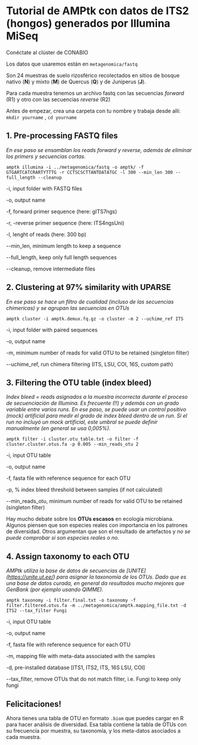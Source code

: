 # Tutorial de AMPtk con datos de ITS2 (hongos) generados por Illumina MiSeq 

Conéctate al clúster de CONABIO

Los datos que usaremos están en `metagenomica/fastq`

Son 24 muestras de suelo rizosférico recolectados en sitios de bosque nativo (**N**) y mixto (**M**) de Quercus (**Q**) y de Juniperus (**J**).

Para cada muestra tenemos un archivo fastq con las secuencias *forward* (R1) y otro con las secuencias *reverse* (R2)

Antes de empezar, crea una carpeta con tu nombre y trabaja desde allí: `mkdir yourname` , `cd yourname`


## 1. Pre-processing FASTQ files

*En ese paso se ensamblan los reads forward y reverse, además de eliminar los primers y secuencias cortas.*

`amptk illumina -i ../metagenomica/fastq -o amptk/ -f GTGARTCATCRARTYTTTG -r CCTSCSCTTANTDATATGC -l 300 --min_len 300 --full_length --cleanup`

-i, input folder with FASTQ files

-o, output name

-f, forward primer sequence (here: gITS7ngs)

-r, -reverse primer sequence (here: ITS4ngsUni)

-l, lenght of reads (here: 300 bp)

--min_len, minimum length to keep a sequence

--full_length, keep only full length sequences

--cleanup, remove intermediate files


## 2. Clustering at 97% similarity with UPARSE 

*En ese paso se hace un filtro de cualidad (incluso de las secuencias chimericas) y se agrupan las secuencias en OTUs*

`amptk cluster -i amptk.demux.fq.gz -o cluster -m 2 --uchime_ref ITS`

-i, input folder with paired sequences

-o, output name

-m, minimum number of reads for valid OTU to be retained (singleton filter)

--uchime_ref, run chimera filtering (ITS, LSU, COI, 16S, custom path)



## 3. Filtering the OTU table (index bleed)

*Index bleed = reads asignados a la muestra incorrecta durante el proceso de secuenciación de Illumina. Es frecuente (!!) y además con un grado variable entre varios runs. En ese paso, se puede usar un control positivo (mock) artificial para medir el grado de index bleed dentro de un run. Si el run no incluyó un mock artificial, este umbral se puede definir manualmente (en general se usa 0,005%).*

`amptk filter -i cluster.otu_table.txt -o filter -f cluster.cluster.otus.fa -p 0.005 --min_reads_otu 2`

-i, input OTU table

-o, output name

-f, fasta file with reference sequence for each OTU

-p, % index bleed threshold between samples (if not calculated)

--min_reads_otu, minimum number of reads for valid OTU to be retained (singleton filter)


Hay mucho debate sobre los **OTUs escasos** en ecología microbiana. Algunos piensen que son especies reales con importancia en los patrones de diversidad. Otros argumentan que son el resultado de artefactos y *no se puede comprobar si son especies reales o no*.



## 4. Assign taxonomy to each OTU

*AMPtk utiliza la base de datos de secuencias de [UNITE] (https://unite.ut.ee/) para asignar la taxonomía de los OTUs. Dado que es una base de datos curada, en general da resultados mucho mejores que GenBank (por ejemplo usando QIMME).*

`amptk taxonomy -i filter.final.txt -o taxonomy -f filter.filtered.otus.fa -m ../metagenomica/amptk.mapping_file.txt -d ITS2 --tax_filter Fungi`

-i, input OTU table

-o, output name

-f, fasta file with reference sequence for each OTU

-m, mapping file with meta-data associated with the samples

-d, pre-installed database [ITS1, ITS2, ITS, 16S LSU, COI]

--tax_filter, remove OTUs that do not match filter, i.e. Fungi to keep only fungi


## Felicitaciones! 
Ahora tienes una tabla de OTU en formato `.biom` que puedes cargar en R para hacer análisis de diversidad. Esa tabla contiene la tabla de OTUs con su frecuencia por muestra, su taxonomía, y los meta-datos asociados a cada muestra.
